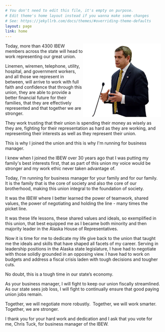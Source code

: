 ```yaml
---
# You don't need to edit this file, it's empty on purpose.
# Edit theme's home layout instead if you wanna make some changes
# See: https://jekyllrb.com/docs/themes/#overriding-theme-defaults
layout: page
link: home
---
```


<img src="images/Chris.png" style="float: right; max-width: 50%">

Today, more than 4300 IBEW members across the state will head to work representing our great union.

Linemen, wiremen, telephone, utility, hospital, and government workers, and all those we represent in between, will arrive to work with full faith and confidence that through this union, they are able to provide a better financial future for their families, that they are effectively represented and that together we are stronger.

They work trusting that their union is spending their money as wisely as they are, fighting for their representation as hard as they are working, and representing their interests as well as they represent their union.

This is why I joined the union and this is why I'm running for business manager. 

I knew when I joined the IBEW over 30 years ago that I was putting my family's best interests first, that as part of this union my voice would be stronger and my work ethic never taken advantage of. 

Today, I'm running for business manager for your family and for our family. It is the family that is the core of society and also the core of our brotherhood, making this union integral to the foundation of society.

It was the IBEW where I better learned the power of teamwork, shared values, the power of negotiating and holding the line - many times the picket line. 

It was these life lessons, these shared values and ideals, so exemplified in this union, that best equipped me as I became both minority and then majority leader in the Alaska House of Representatives.

Now it is time for me to dedicate my life give back to the union that taught me the ideals and skills that have shaped all facets of my career. Serving in leadership positions in the Alaska state legislature, I have had to negotiate with those solidly grounded in an opposing view. I have had to work on budgets and address a fiscal crisis laden with tough decisions and tougher cuts. 

No doubt, this is a tough time in our state’s economy.

As your business manager, I will fight to keep our union fiscally streamlined. As our state sees job loss, I will fight to continually ensure that good paying union jobs remain. 

Together, we will negotiate more robustly. 
Together, we will work smarter.
Together, we are stronger.

I thank you for your hard work and dedication and I ask that you vote for me, Chris Tuck, for business manager of the IBEW.